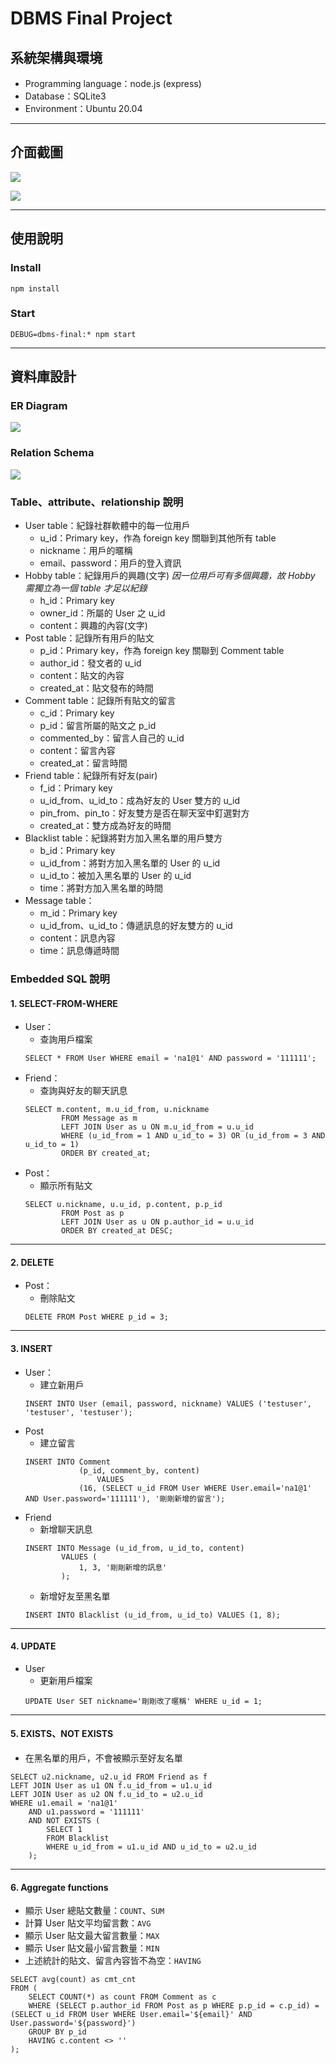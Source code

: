 # DBMS Final Project

## 系統架構與環境
- Programming language：node.js (express)
- Database：SQLite3
- Environment：Ubuntu 20.04

---

## 介面截圖

![](https://i.imgur.com/YeMYlCZ.png)

![](https://i.imgur.com/luzpF8r.png)

---

## 使用說明
### Install

```
npm install
```

### Start

```
DEBUG=dbms-final:* npm start
```

---

## 資料庫設計

### ER Diagram

![](https://i.imgur.com/ujwk6O2.png)

### Relation Schema

![](https://i.imgur.com/15bg45n.png)

### Table、attribute、relationship 說明
- User table：紀錄社群軟體中的每一位用戶
    - u_id：Primary key，作為 foreign key 關聯到其他所有 table
    - nickname：用戶的暱稱
    - email、password：用戶的登入資訊
- Hobby table：紀錄用戶的興趣(文字)
    *因一位用戶可有多個興趣，故 Hobby 需獨立為一個 table 才足以紀錄*
    - h_id：Primary key
    - owner_id：所屬的 User 之 u_id
    - content：興趣的內容(文字)
- Post table：記錄所有用戶的貼文
    - p_id：Primary key，作為 foreign key 關聯到 Comment table
    - author_id：發文者的 u_id
    - content：貼文的內容
    - created_at：貼文發布的時間
- Comment table：記錄所有貼文的留言
    - c_id：Primary key
    - p_id：留言所屬的貼文之 p_id
    - commented_by：留言人自己的 u_id
    - content：留言內容
    - created_at：留言時間
- Friend table：紀錄所有好友(pair)
    - f_id：Primary key
    - u_id_from、u_id_to：成為好友的 User 雙方的 u_id
    - pin_from、pin_to：好友雙方是否在聊天室中釘選對方
    - created_at：雙方成為好友的時間
- Blacklist table：紀錄將對方加入黑名單的用戶雙方
    - b_id：Primary key
    - u_id_from：將對方加入黑名單的 User 的 u_id
    - u_id_to：被加入黑名單的 User 的 u_id
    - time：將對方加入黑名單的時間
- Message table：
    - m_id：Primary key
    - u_id_from、u_id_to：傳遞訊息的好友雙方的 u_id
    - content：訊息內容
    - time：訊息傳遞時間

### Embedded SQL 說明
#### 1. SELECT-FROM-WHERE
- User：
    - 查詢用戶檔案
    ```
    SELECT * FROM User WHERE email = 'na1@1' AND password = '111111';
    ```
- Friend：
    - 查詢與好友的聊天訊息
    ```
    SELECT m.content, m.u_id_from, u.nickname
            FROM Message as m
            LEFT JOIN User as u ON m.u_id_from = u.u_id
            WHERE (u_id_from = 1 AND u_id_to = 3) OR (u_id_from = 3 AND u_id_to = 1)
            ORDER BY created_at;
    ```
- Post：
    - 顯示所有貼文
    ```
    SELECT u.nickname, u.u_id, p.content, p.p_id
            FROM Post as p 
            LEFT JOIN User as u ON p.author_id = u.u_id
            ORDER BY created_at DESC;
    ```

----

#### 2. DELETE
- Post：
    - 刪除貼文
    ```
    DELETE FROM Post WHERE p_id = 3;
    ```


----

#### 3. INSERT
- User：
    - 建立新用戶
    ```
    INSERT INTO User (email, password, nickname) VALUES ('testuser', 'testuser', 'testuser');
    ```
- Post
    - 建立留言
    ```
    INSERT INTO Comment
                (p_id, comment_by, content)
                    VALUES
                (16, (SELECT u_id FROM User WHERE User.email='na1@1' AND User.password='111111'), '剛剛新增的留言');
    ```
- Friend
    - 新增聊天訊息
    ```
    INSERT INTO Message (u_id_from, u_id_to, content) 
            VALUES (
                1, 3, '剛剛新增的訊息'
            );
    ```
    - 新增好友至黑名單
    ```
    INSERT INTO Blacklist (u_id_from, u_id_to) VALUES (1, 8);
    ```

----

#### 4. UPDATE
- User
    - 更新用戶檔案
    ```
    UPDATE User SET nickname='剛剛改了暱稱' WHERE u_id = 1;
    ```

----

#### 5. EXISTS、NOT EXISTS
- 在黑名單的用戶，不會被顯示至好友名單
```
SELECT u2.nickname, u2.u_id FROM Friend as f 
LEFT JOIN User as u1 ON f.u_id_from = u1.u_id
LEFT JOIN User as u2 ON f.u_id_to = u2.u_id
WHERE u1.email = 'na1@1' 
    AND u1.password = '111111' 
    AND NOT EXISTS (
        SELECT 1 
        FROM Blacklist 
        WHERE u_id_from = u1.u_id AND u_id_to = u2.u_id
    );
```

----

#### 6. Aggregate functions 
- 顯示 User 總貼文數量：`COUNT`、`SUM`
- 計算 User 貼文平均留言數：`AVG`
- 顯示 User 貼文最大留言數量：`MAX`
- 顯示 User 貼文最小留言數量：`MIN`
- 上述統計的貼文、留言內容皆不為空：`HAVING`

```
SELECT avg(count) as cmt_cnt
FROM (
    SELECT COUNT(*) as count FROM Comment as c
    WHERE (SELECT p.author_id FROM Post as p WHERE p.p_id = c.p_id) = (SELECT u_id FROM User WHERE User.email='${email}' AND User.password='${password}')
    GROUP BY p_id
    HAVING c.content <> ''
);
```
